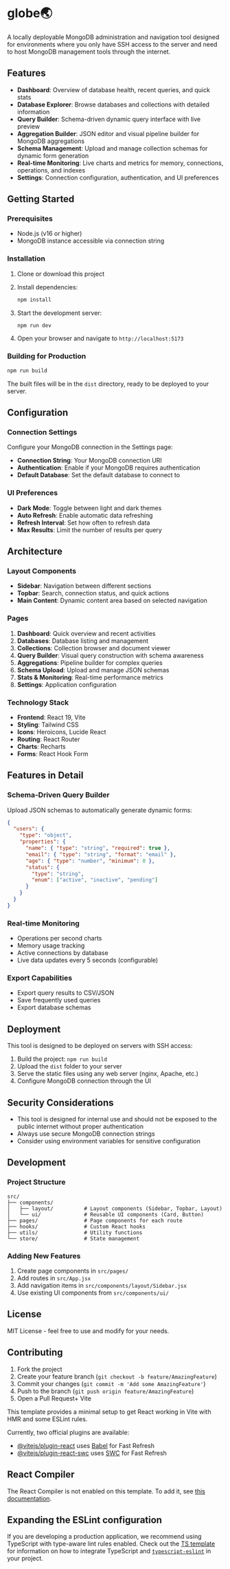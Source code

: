 # globe🌏

A locally deployable MongoDB administration and navigation tool designed for environments where you only have SSH access to the server and need to host MongoDB management tools through the internet.

## Features

- **Dashboard**: Overview of database health, recent queries, and quick stats
- **Database Explorer**: Browse databases and collections with detailed information
- **Query Builder**: Schema-driven dynamic query interface with live preview
- **Aggregation Builder**: JSON editor and visual pipeline builder for MongoDB aggregations
- **Schema Management**: Upload and manage collection schemas for dynamic form generation
- **Real-time Monitoring**: Live charts and metrics for memory, connections, operations, and indexes
- **Settings**: Connection configuration, authentication, and UI preferences

## Getting Started

### Prerequisites

- Node.js (v16 or higher)
- MongoDB instance accessible via connection string

### Installation

1. Clone or download this project
2. Install dependencies:
   ```bash
   npm install
   ```

3. Start the development server:
   ```bash
   npm run dev
   ```

4. Open your browser and navigate to `http://localhost:5173`

### Building for Production

```bash
npm run build
```

The built files will be in the `dist` directory, ready to be deployed to your server.

## Configuration

### Connection Settings

Configure your MongoDB connection in the Settings page:

- **Connection String**: Your MongoDB connection URI
- **Authentication**: Enable if your MongoDB requires authentication
- **Default Database**: Set the default database to connect to

### UI Preferences

- **Dark Mode**: Toggle between light and dark themes
- **Auto Refresh**: Enable automatic data refreshing
- **Refresh Interval**: Set how often to refresh data
- **Max Results**: Limit the number of results per query

## Architecture

### Layout Components

- **Sidebar**: Navigation between different sections
- **Topbar**: Search, connection status, and quick actions
- **Main Content**: Dynamic content area based on selected navigation

### Pages

1. **Dashboard**: Quick overview and recent activities
2. **Databases**: Database listing and management
3. **Collections**: Collection browser and document viewer
4. **Query Builder**: Visual query construction with schema awareness
5. **Aggregations**: Pipeline builder for complex queries
6. **Schema Upload**: Upload and manage JSON schemas
7. **Stats & Monitoring**: Real-time performance metrics
8. **Settings**: Application configuration

### Technology Stack

- **Frontend**: React 19, Vite
- **Styling**: Tailwind CSS
- **Icons**: Heroicons, Lucide React
- **Routing**: React Router
- **Charts**: Recharts
- **Forms**: React Hook Form

## Features in Detail

### Schema-Driven Query Builder

Upload JSON schemas to automatically generate dynamic forms:

```json
{
  "users": {
    "type": "object",
    "properties": {
      "name": { "type": "string", "required": true },
      "email": { "type": "string", "format": "email" },
      "age": { "type": "number", "minimum": 0 },
      "status": { 
        "type": "string", 
        "enum": ["active", "inactive", "pending"] 
      }
    }
  }
}
```

### Real-time Monitoring

- Operations per second charts
- Memory usage tracking
- Active connections by database
- Live data updates every 5 seconds (configurable)

### Export Capabilities

- Export query results to CSV/JSON
- Save frequently used queries
- Export database schemas

## Deployment

This tool is designed to be deployed on servers with SSH access:

1. Build the project: `npm run build`
2. Upload the `dist` folder to your server
3. Serve the static files using any web server (nginx, Apache, etc.)
4. Configure MongoDB connection through the UI

## Security Considerations

- This tool is designed for internal use and should not be exposed to the public internet without proper authentication
- Always use secure MongoDB connection strings
- Consider using environment variables for sensitive configuration

## Development

### Project Structure

```
src/
├── components/
│   ├── layout/          # Layout components (Sidebar, Topbar, Layout)
│   └── ui/              # Reusable UI components (Card, Button)
├── pages/               # Page components for each route
├── hooks/               # Custom React hooks
├── utils/               # Utility functions
└── store/               # State management
```

### Adding New Features

1. Create page components in `src/pages/`
2. Add routes in `src/App.jsx`
3. Add navigation items in `src/components/layout/Sidebar.jsx`
4. Use existing UI components from `src/components/ui/`

## License

MIT License - feel free to use and modify for your needs.

## Contributing

1. Fork the project
2. Create your feature branch (`git checkout -b feature/AmazingFeature`)
3. Commit your changes (`git commit -m 'Add some AmazingFeature'`)
4. Push to the branch (`git push origin feature/AmazingFeature`)
5. Open a Pull Request+ Vite

This template provides a minimal setup to get React working in Vite with HMR and some ESLint rules.

Currently, two official plugins are available:

- [@vitejs/plugin-react](https://github.com/vitejs/vite-plugin-react/blob/main/packages/plugin-react) uses [Babel](https://babeljs.io/) for Fast Refresh
- [@vitejs/plugin-react-swc](https://github.com/vitejs/vite-plugin-react/blob/main/packages/plugin-react-swc) uses [SWC](https://swc.rs/) for Fast Refresh

## React Compiler

The React Compiler is not enabled on this template. To add it, see [this documentation](https://react.dev/learn/react-compiler/installation).

## Expanding the ESLint configuration

If you are developing a production application, we recommend using TypeScript with type-aware lint rules enabled. Check out the [TS template](https://github.com/vitejs/vite/tree/main/packages/create-vite/template-react-ts) for information on how to integrate TypeScript and [`typescript-eslint`](https://typescript-eslint.io) in your project.
